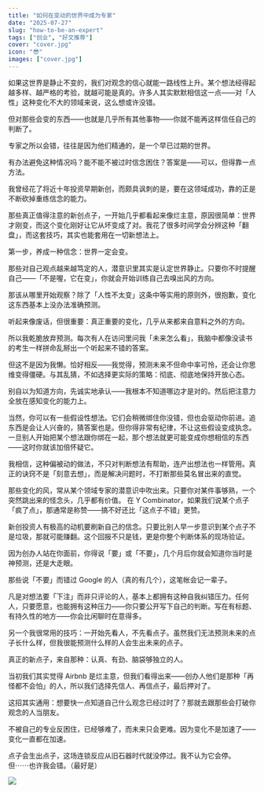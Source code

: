 ```yaml
---
title: "如何在变动的世界中成为专家"
date: "2025-07-27"
slug: "how-to-be-an-expert"
tags: ["创业", "好文推荐"]
cover: "cover.jpg"
icon: "😎"
images: ["cover.jpg"]
---
```

如果这世界是静止不变的，我们对观念的信心就能一路线性上升。某个想法经得起越多样、越严格的考验，就越可能是真的。许多人其实默默相信这一点——对「人性」这种变化不大的领域来说，这么想或许没错。



但对那些会变的东西——也就是几乎所有其他事物——你就不能再这样信任自己的判断了。



专家之所以会错，往往是因为他们精通的，是一个早已过期的世界。



有办法避免这种情况吗？能不能不被过时信念困住？答案是——可以，但得靠一点方法。



我曾经花了将近十年投资早期新创，而颇具讽刺的是，要在这领域成功，靠的正是不断砍掉重练信念的能力。



那些真正值得注意的新创点子，一开始几乎都看起来像烂主意，原因很简单：世界才刚变，而这个变化刚好让它从坏变成了对。我花了很多时间学会分辨这种「翻盘」，而这套技巧，其实也能套用在一切新想法上。



第一步，养成一种信念：世界一定会变。



那些对自己观点越来越笃定的人，潜意识里其实是认定世界静止。只要你不时提醒自己——「不是喔，它在变」，你就会开始训练自己去嗅出风的方向。



那该从哪里开始观察？除了「人性不太变」这条中等实用的原则外，很抱歉，变化这东西基本上没办法准确预测。



听起来像废话，但很重要：真正重要的变化，几乎从来都来自意料之外的方向。



所以我乾脆放弃预测。每次有人在访问里问我「未来怎么看」，我脑中都像没读书的考生一样拼命乱掰出一个听起来不错的答案。



但这不是因为我懒。恰好相反——我觉得，预测未来不但命中率可怜，还会让你思维变得僵硬。与其乱猜，不如选择更实际的策略：彻底、彻底地保持开放心态。



别自以为知道方向，先诚实地承认——我根本不知道哪边才是对的。然后把注意力全放在感知变化的能力上。



当然，你可以有一些假设性想法。它们会稍微绑住你没错，但也会驱动你前进。追东西是会让人兴奋的，猜答案也是。但你得非常有纪律，不让这些假设变成执念。
一旦别人开始把某个想法跟你绑在一起，那个想法就更可能变成你想相信的东西——这时你就该加倍怀疑它。



我相信，这种偏被动的做法，不只对判断想法有帮助，连产出想法也一样管用。真正的诀窍不是「刻意去想」，而是解决问题时，不打断那些莫名冒出来的直觉。



那些变化的风，常从某个领域专家的潜意识中吹出来。只要你对某件事够熟，一个突然跳出来的怪念头，几乎都有价值。
在 Y Combinator，如果我们说某个点子「疯了点」，那通常是称赞——搞不好还比「这点子不错」更赞。



新创投资人有极高的动机要刷新自己的信念。只要比别人早一步意识到某个点子不是垃圾，那就可能赚翻。这个回报不只是钱，更是你整个判断体系的现场验证。



因为创办人站在你面前，你得说「要」或「不要」，几个月后你就会知道你当时是神预测，还是大走眼。



那些说「不要」而错过 Google 的人（真的有几个），这笔帐会记一辈子。



凡是对想法要「下注」而非只评论的人，基本上都拥有这种自我纠错压力。任何人，只要愿意，也能拥有这种压力——你只要公开写下自己的判断。写在有标题、有持久性的地方——你会比闲聊时在意得多。



另一个我很常用的技巧：一开始先看人，不先看点子。虽然我们无法预测未来的点子长什么样，但我很能预测什么样的人会生出未来的点子。



真正的新点子，来自那种：认真、有劲、脑袋够独立的人。



当初我们其实觉得 Airbnb 是烂主意，但我们看得出来——创办人他们是那种「再怪都不会怕」的人，所以我们选择先信人、再信点子，最后押对了。



这招其实通用：想要快一点知道自己什么观念已经过时了？那就去跟那些会打破你观念的人当朋友。



不被自己的专业反困住，已经够难了，而未来只会更难。因为变化不是加速了——变化一直都在加速。



点子会生出点子，这场连锁反应从旧石器时代就没停过。我不认为它会停。
但⋯⋯也许我会错。（最好是）




![](https://prod-files-secure.s3.us-west-2.amazonaws.com/112d0858-5090-4d34-a606-b75eb8d65fd2/46476355-9cf3-4e99-9b7a-3531bc426380/1000202064.png?X-Amz-Algorithm=AWS4-HMAC-SHA256&X-Amz-Content-Sha256=UNSIGNED-PAYLOAD&X-Amz-Credential=ASIAZI2LB46644LXMUH2%2F20250807%2Fus-west-2%2Fs3%2Faws4_request&X-Amz-Date=20250807T201553Z&X-Amz-Expires=3600&X-Amz-Security-Token=IQoJb3JpZ2luX2VjEFwaCXVzLXdlc3QtMiJHMEUCIAyaOKWBJm4%2FaPfRcvf9Cnj9q%2BoneykVDcOGCbjNJJL%2FAiEAzzoOgpFitGJypmk2fETIaYCCTLN8mJugRi8hDIMgEwEqiAQIlP%2F%2F%2F%2F%2F%2F%2F%2F%2F%2FARAAGgw2Mzc0MjMxODM4MDUiDKdImVL3dGOCxcBdEircA1Ge45rhRvEDrpC7TkmQgW7P%2BpsMq%2BcN75HSTgnKCbP5v1XRj%2F23g%2FfxC1O1GfnleJHtYoFtybJ4t6WYgLS1vekr8JtqhM%2FUqIvQedQ0k22sZQn7Wx5Dxd2R4fRbMEXjZTuKoivJBV6FITuwJrV2omPOtc49yi2e8k4w7OlyHCG%2B74LVS01aqYejPkoc%2BIWJNng1mQg%2BuA1Wgam8dxSQxy1sbBSy4WoPR7tAhrTkKiIHBkYgRZZZtoQsTVhHP6gr9yhErzQQUcOu%2B%2FnK8SUkSot5LpnN7t1UruyFH1%2BHIg3A1jFdmDMguZeQ%2FVlZJXKpYig1t9xtueVNDU6MqX0jS0%2BKfAWU57nKuZaWD%2FzwMgp%2FYhEuBCkTu7izd58ap%2FoFIHOV1FZjXTFpWtVlKoxiudzlaoXpmUqyAJq9RTICg4dygb7Js%2FPsjrzZBy4%2Bv7MxhOuKHnxrt6PclAFJSApNJQnBbdRatkmlhgfQUiFEG6dt7%2B7%2F5ZNNZGZmkUL6dIhFK%2Fydfn9JvhJDJxkqzcimaOQKuMNvVC7xh8%2Bbc7U24pV7Gmh8YdhGioITDnMq2tNozgaxyYVqV%2BCLShHi613IZb1ALeHZBeioFFJHCxJ0ok5rDESqDhmbkfEEIYg9MJP608QGOqUBNA5cwG7OKLccVr0A8b79V%2F%2FBhWXlxxlhqtN3BfgJITzz6260%2FhsynofV%2BA5aW2DzeQkKyyFDaSZty5%2BzwS2PylXcbAp6QYoq0lLcU1MqSoE6xxM3UpEBiYozvTItMI5H616tArLIHDt2j323REoEWRqelBRaUHk1vo%2BS7AO8TDkD7pB9vu11RpWk7VEVlesqoyp%2F3rSvaWKhUF80dty4cGcGArSJ&X-Amz-Signature=ef4acb6a1dc22bdefd98747346e2304ffe9ca8735515b09c0c89f1aa4a2fe078&X-Amz-SignedHeaders=host&x-amz-checksum-mode=ENABLED&x-id=GetObject)

